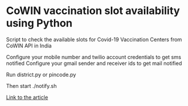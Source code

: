 # CoWIN vaccination slot availability using Python

Script to check the available slots for Covid-19 Vaccination Centers from CoWIN API in India

Configure your mobile number and twilio account credentials to get sms notified
Configure your gmail sender and receiver ids to get mail notified

Run district.py or pincode.py

Then start ./notify.sh 


[Link to the article](https://analyticsindiamag.com/data-scientist-creates-python-script-to-track-available-slots-for-covid-vaccinations/)
